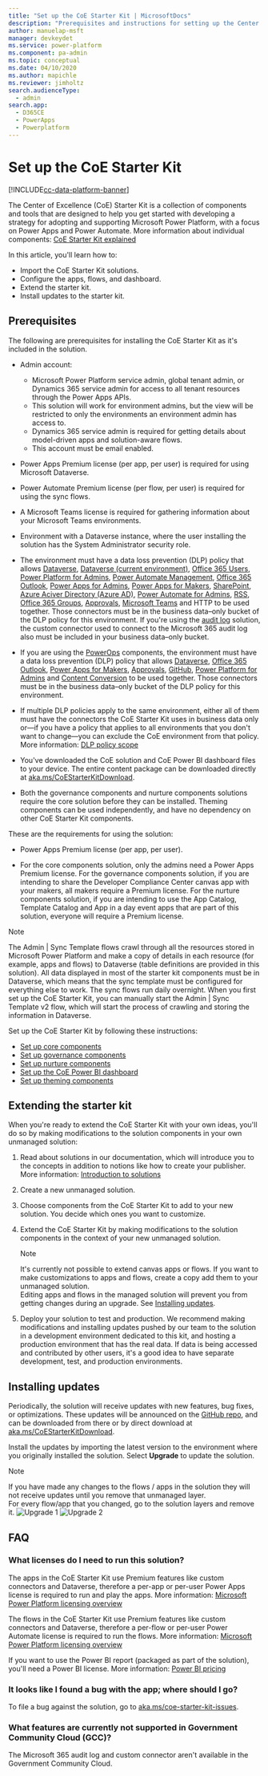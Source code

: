 ```yaml
---
title: "Set up the CoE Starter Kit | MicrosoftDocs"
description: "Prerequisites and instructions for setting up the Center of Excellence (CoE) Starter Kit for adopting and supporting Microsoft Power Platform, with a focus on Power Apps and Power Automate"
author: manuelap-msft
manager: devkeydet
ms.service: power-platform
ms.component: pa-admin
ms.topic: conceptual
ms.date: 04/10/2020
ms.author: mapichle
ms.reviewer: jimholtz
search.audienceType: 
  - admin
search.app: 
  - D365CE
  - PowerApps
  - Powerplatform
---
```

# Set up the CoE Starter Kit

[!INCLUDE[cc-data-platform-banner](../../includes/cc-data-platform-banner.md)]

The Center of Excellence (CoE) Starter Kit is a collection of components and tools that are designed to help you get started with developing a strategy for adopting and supporting Microsoft Power Platform, with a focus on Power Apps and Power Automate. More information about individual components: [CoE Starter Kit explained](starter-kit-explained.md)

In this article, you'll learn how to:

- Import the CoE Starter Kit solutions.
- Configure the apps, flows, and dashboard.
- Extend the starter kit.
- Install updates to the starter kit.

## Prerequisites

The following are prerequisites for installing the CoE Starter Kit as it's included in the solution.

-  Admin account:
    -  Microsoft Power Platform service admin, global tenant admin, or Dynamics 365 service admin for access to all tenant resources through the Power Apps APIs.
    -  This solution will work for environment admins, but the view will be restricted to only the environments an environment admin has access to.
    -  Dynamics 365 service admin is required for getting details about model-driven apps and solution-aware flows.
    - This account must be email enabled.

-  Power Apps Premium license (per app, per user) is required for using Microsoft Dataverse.

-  Power Automate Premium license (per flow, per user) is required for using the sync flows.

- A Microsoft Teams license is required for gathering information about your Microsoft Teams environments.
 
-  Environment with a Dataverse instance, where the user installing the solution has the System Administrator security role.

-  The environment must have a data loss prevention (DLP) policy that allows [Dataverse](https://docs.microsoft.com/connectors/commondataservice/), [Dataverse (current environment)](https://docs.microsoft.com/connectors/commondataserviceforapps/), [Office 365 Users](https://docs.microsoft.com/connectors/office365users/), [Power Platform for Admins](https://docs.microsoft.com/connectors/powerplatformforadmins/), [Power Automate Management](https://docs.microsoft.com/connectors/flowmanagement/), [Office 365 Outlook](https://docs.microsoft.com/connectors/office365/), [Power Apps for Admins](https://docs.microsoft.com/connectors/powerappsforadmins/), [Power Apps for Makers](https://docs.microsoft.com/connectors/powerappsforappmakers/), [SharePoint](https://docs.microsoft.com/connectors/sharepointonline/), [Azure Aciver Directory (Azure AD)](https://docs.microsoft.com/connectors/azuread/), [Power Automate for Admins](https://docs.microsoft.com/connectors/microsoftflowforadmins/), [RSS](https://docs.microsoft.com/connectors/rss/), [Office 365 Groups](https://docs.microsoft.com/connectors/office365groups/), [Approvals](https://docs.microsoft.com/connectors/approvals/), [Microsoft Teams](https://docs.microsoft.com/en-us/connectors/teams/) and HTTP to be used together. Those connectors must be in the business data&ndash;only bucket of the DLP policy for this environment. If you're using the [audit log](setup-auditlog.md) solution, the custom connector used to connect to the Microsoft 365 audit log also must be included in your business data&ndash;only bucket.

- If you are using the [PowerOps](powerops-components.md) components, the environment must have a data loss prevention (DLP) policy that allows [Dataverse](https://docs.microsoft.com/connectors/commondataservice/), [Office 365 Outlook](https://docs.microsoft.com/connectors/office365/), [Power Apps for Makers](https://docs.microsoft.com/connectors/powerappsforappmakers/), [Approvals](https://docs.microsoft.com/connectors/approvals/), [GitHub](https://docs.microsoft.com/connectors/github/), [Power Platform for Admins](https://docs.microsoft.com/connectors/powerplatformforadmins/) and [Content Conversion](https://docs.microsoft.com//connectors/conversionservice/) to be used together. Those connectors must be in the business data&ndash;only bucket of the DLP policy for this environment.

- If multiple DLP policies apply to the same environment, either all of them must have the connectors the CoE Starter Kit uses in business data only or&mdash;if you have a policy that applies to all environments that you don't want to change&mdash;you can exclude the CoE environment from that policy. More information: [DLP policy scope](https://docs.microsoft.com/power-platform/admin/wp-data-loss-prevention#policy-scope)

- You've downloaded the CoE solution and CoE Power BI dashboard files to your device. The entire content package can be downloaded directly at [aka.ms/CoEStarterKitDownload](https://aka.ms/CoEStarterKitDownload).

- Both the governance components and nurture components solutions require the core solution before they can be installed. Theming components can be used independently, and have no dependency on other CoE Starter Kit components.

These are the requirements for using the solution:

- Power Apps Premium license (per app, per user).

- For the core components solution, only the admins need a Power Apps Premium license. For the governance components solution, if you are intending to share the Developer Compliance Center canvas app with your makers, all makers require a Premium license. For the nurture components solution, if you are intending to use the App Catalog, Template Catalog and App in a day event apps that are part of this solution, everyone will require a Premium license.

> [!NOTE]
>The Admin \| Sync Template flows crawl through all the resources stored in Microsoft Power Platform and make a copy of details in each resource (for example, apps and flows) to Dataverse (table definitions are provided in this solution). All data displayed in most of the starter kit components must be in Dataverse, which means that the sync template must be configured for everything else to work. The sync flows run daily overnight. When you first set up the CoE Starter Kit, you can manually start the Admin \| Sync Template v2 flow, which will start the process of crawling and storing the information in Dataverse.

Set up the CoE Starter Kit by following these instructions:

- [Set up core components](setup-core-components.md)
- [Set up governance components](setup-governance-components.md)
- [Set up nurture components](setup-nurture-components.md)
- [Set up the CoE Power BI dashboard](setup-powerbi.md)
- [Set up theming components](setup-theming.md)

## Extending the starter kit

When you're ready to extend the CoE Starter Kit with your own ideas, you'll do so by making modifications to the solution components in your own unmanaged solution:

1. Read about solutions in our documentation, which will introduce you to the concepts in addition to notions like how to create your publisher. More information: [Introduction to solutions](https://docs.microsoft.com/powerapps/developer/common-data-service/introduction-solutions)

1. Create a new unmanaged solution.

1. Choose components from the CoE Starter Kit to add to your new solution. You decide which ones you want to customize.

1. Extend the CoE Starter Kit by making modifications to the solution components in the context of your new unmanaged solution.

   > [!NOTE]
   > It's currently not possible to extend canvas apps or flows. If you want to make customizations to apps and flows, create a copy add them to your unmanaged solution. <br>
   > Editing apps and flows in the managed solution will prevent you from getting changes during an upgrade. See [Installing updates](#installing-updates).

1. Deploy your solution to test and production. We recommend making modifications and installing updates pushed by our team to the solution in a development environment dedicated to this kit, and hosting a production environment that has the real data. If data is being accessed and contributed by other users, it's a good idea to have separate development, test, and production environments.

## Installing updates

Periodically, the solution will receive updates with new features, bug fixes, or optimizations. These updates will be announced on the [GitHub repo](https://aka.ms/CoEStarterKitRepo), and can be downloaded from there or by direct download at [aka.ms/CoEStarterKitDownload](https://aka.ms/CoEStarterKitDownload).

Install the updates by importing the latest version to the environment where you originally installed the solution. Select **Upgrade** to update the solution.

> [!NOTE]
> If you have made any changes to the flows / apps in the solution they will not receive updates until you remove that unmanaged layer. <br>
> For every flow/app that you changed, go to the solution layers and remove it.
> ![Upgrade 1](media/Upgrade1.png "Upgrade 1")
> ![Upgrade 2](media/Upgrade2.png "Upgrade 2")

## FAQ

### What licenses do I need to run this solution?

The apps in the CoE Starter Kit use Premium features like custom connectors and Dataverse, therefore a per-app or per-user Power Apps license is required to run and play the apps. More information: [Microsoft Power Platform licensing overview](https://docs.microsoft.com/power-platform/admin/pricing-billing-skus)

The flows in the CoE Starter Kit use Premium features like custom connectors and Dataverse, therefore a per-flow or per-user Power Automate license is required to run the flows. More information: [Microsoft Power Platform licensing overview](https://docs.microsoft.com/power-platform/admin/pricing-billing-skus)

If you want to use the Power BI report (packaged as part of the solution), you'll need a Power BI license. More information: [Power BI pricing](https://powerbi.microsoft.com/pricing/)

### It looks like I found a bug with the app; where should I go?

To file a bug against the solution, go to [aka.ms/coe-starter-kit-issues](https://aka.ms/coe-starter-kit-issues).

### What features are currently not supported in Government Community Cloud (GCC)?

The Microsoft 365 audit log and custom connector aren't available in the Government Community Cloud.
